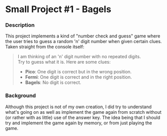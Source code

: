 # Small Project #1 - Bagels

### Description
This project implements a kind of "number check and guess" game where the user tries to guess a random 'n' digit 
number when given certain clues. Taken straight from the console itself:

> I am thinking of an 'n' digit number with no repeated digits.  
> Try to guess what it is. Here are some clues:  
> 
> - **Pico**: One digit is correct but in the wrong position.  
> - **Fermi**: One digit is correct and in the right position.  
> - **Bagels**: No digit is correct.

### Background
Although this project is not of my own creation, I did try to understand what's going on as well as implement
the game again from scratch without (or rather with as little) use of the answer key. The idea being that I should try 
and implement the game again by memory, or from just playing the game. 